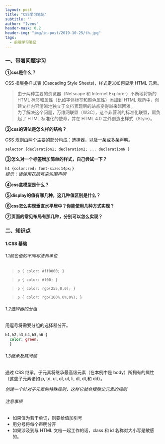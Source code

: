 ```yaml
---
layout: post
title: "CSS学习笔记"
subtitle: ''
author: "Ivens"
header-mask: 0.2
header-img: "img/in-post/2019-10-25/th.jpg"
tags:
  - 前端学习笔记
---
```

### 一、带着问题学习

**①css是什么？**

CSS 指层叠样式表 (Cascading Style Sheets)，样式定义如何显示 HTML 元素。

> 由于两种主要的浏览器（Netscape 和 Internet Explorer）不断地将新的 HTML 标签和属性（比如字体标签和颜色属性）添加到 HTML 规范中，创建文档内容清晰地独立于文档表现层的站点变得越来越困难。<br>
为了解决这个问题，万维网联盟（W3C），这个非营利的标准化联盟，肩负起了 HTML 标准化的使命，并在 HTML 4.0 之外创造出样式（Style）。

**②css的语法是怎么样的结构？**

CSS 规则由两个主要的部分构成：选择器，以及一条或多条声明。

```selector {declaration1; declaration2; ... declarationN }```

**③怎么对一个标签增加简单的样式，自己尝试一下？**

```h1 {color:red; font-size:14px;}```
<br>*提示：请使用花括号来包围声明*

**④css盒模型是什么？**

**⑤display的值有哪几种，这几种值区别是什么？**

**⑥css怎么实现垂直水平居中？你能使用几种方式实现？**

**⑦页面的常见布局有那几种，分别可以怎么实现？**

### 二、知识点

#### 1.CSS 基础

###### 1.1颜色值的不同写法和单位

> ```p { color: #ff0000; }```

> ```p { color: #f00; }```

> ```p { color: rgb(255,0,0); }```

> ```p { color: rgb(100%,0%,0%); }```

###### 1.2选择器的分组
用逗号将需要分组的选择器分开。
```css
h1,h2,h3,h4,h5,h6 {
  color: green;
  }
```
###### 1.3继承及其问题

通过 CSS 继承，子元素将继承最高级元素（在本例中是 body）所拥有的属性（这些子元素诸如 p, td, ul, ol, ul, li, dl, dt,和 dd）。

*创建一个针对子元素的特殊规则，这样它就会摆脱父元素的规则*

###### 注意事项

- 如果值为若干单词，则要给值加引号
- 用分号将每个声明分开
- 如果涉及到与 HTML 文档一起工作的话，class 和 id 名称对大小写是敏感的。
